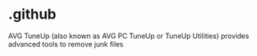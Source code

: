 # .github
AVG TuneUp (also known as AVG PC TuneUp or TuneUp Utilities) provides advanced tools to remove junk files
